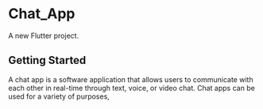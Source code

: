 # Chat_App

A new Flutter project.

## Getting Started
A chat app is a software application that allows users to communicate with each other in real-time through text, voice, or video chat. Chat apps can be used for a variety of purposes,

